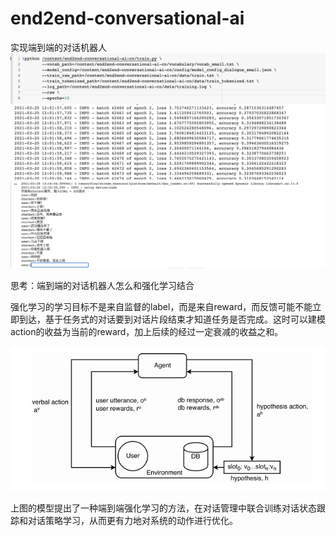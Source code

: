 # end2end-conversational-ai

实现端到端的对话机器人
![img](image/run.png)
![img](image/chitchat.png)

思考：端到端的对话机器人怎么和强化学习结合

强化学习的学习目标不是来自监督的label，而是来自reward，而反馈可能不能立即到达，基于任务式的对话要到对话片段结束才知道任务是否完成。这时可以建模action的收益为当前的reward，加上后续的经过一定衰减的收益之和。

![img](image/image1.png)

上图的模型提出了一种端到端强化学习的方法，在对话管理中联合训练对话状态跟踪和对话策略学习，从而更有力地对系统的动作进行优化。